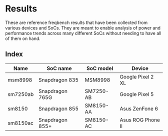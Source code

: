 # Results

These are reference freqbench results that have been collected from various devices and SoCs. They are meant to enable analysis of power and performance trends across many different SoCs without needing to have all of them on hand.

## Index

| Name | SoC name | SoC model | Device |
| - | - | - | - |
| msm8998 | Snapdragon 835 | MSM8998 | Google Pixel 2 XL |
| sm7250ab | Snapdragon 765G | SM7250-AB | Google Pixel 5 |
| sm8150 | Snapdragon 855 | SM8150-AA | Asus ZenFone 6 |
| sm8150ac | Snapdragon 855+ | SM8150-AC | Asus ROG Phone II |
